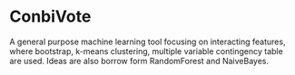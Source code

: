ConbiVote
=========

A general purpose machine learning tool focusing on interacting features, where bootstrap, k-means clustering, multiple variable contingency table are used. Ideas are also borrow form RandomForest and NaiveBayes.
